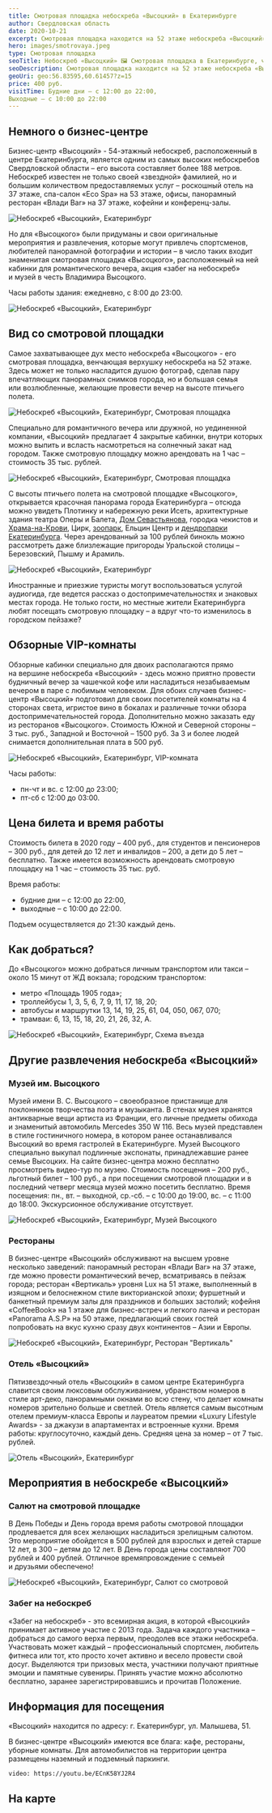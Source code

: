 ```yaml
---
title: Смотровая площадка небоскреба «Высоцкий» в Екатеринбурге
author: Свердловская область
date: 2020-10-21
excerpt: Смотровая площадка находится на 52 этаже небоскреба «Высоцкий», идеальное место для тех, кто хочет посмотреть на город с высоты птичьего полета.
hero: images/smotrovaya.jpeg
type: Смотровая площадка
seoTitle: Небоскреб «Высоцкий» 🖼 Смотровая площадка в Екатеринбурге, часы работы, цены, адрес, как добраться
seoDescription: Смотровая площадка находится на 52 этаже небоскреба «Высоцкий» в Екатеринбург. Выгодные цены, время работы, а также как добраться узнайте на нашем сайте.
geoUri: geo:56.83595,60.61457?z=15
price: 400 руб.
visitTime: Будние дни – с 12:00 до 22:00,  
Выходные – с 10:00 до 22:00
---
```



## Немного о бизнес-центре

Бизнес-центр «Высоцкий» - 54-этажный небоскреб, расположенный в центре Екатеринбурга, является одним из самых высоких небоскребов Свердловской области – его высота составляет более 188 метров. Небоскреб известен не только своей «звездной» фамилией, но и большим количеством предоставляемых услуг – роскошный отель на 37 этаже, спа-салон «Eco Spa» на 53 этаже, офисы, панорамный ресторан «Влади Bar» на 37 этаже, кофейни и конференц-залы.

![Небоскреб «Высоцкий», Екатеринбург](images/cr.livejournal.com-tower.jpg 'Небоскреб «Высоцкий». Источник cr.livejournal.com')

Но для «Высоцкого» были придуманы и свои оригинальные мероприятия и развлечения, которые могут привлечь спортсменов, любителей панорамной фотографии и истории – в число таких входит знаменитая смотровая площадка «Высоцкого», расположенный на ней кабинки для романтического вечера, акция «забег на небоскреб» и музей в честь Владимира Высоцкого.

Часы работы здания: ежедневно, с 8:00 до 23:00.

![Небоскреб «Высоцкий», Екатеринбург](images/Vusotskiy-kudago.com.jpg 'Источник kudago.com')

## Вид со смотровой площадки

Самое захватывающее дух место небоскреба «Высоцкого» - его смотровая площадка, венчающая верхушку небоскреба на 52 этаже. Здесь может не только насладится душою фотограф, сделав пару впечатляющих панорамных снимков города, но и большая семья или возлюбленные, желающие провести вечер на высоте птичьего полета.

![Небоскреб «Высоцкий», Екатеринбург, Смотровая площадка](images/smotrovaya-fotokto.ru.jpg 'Источник fotokto.ru')

Специально для романтичного вечера или дружной, но уединенной компании, «Высоцкий» предлагает 4 закрытые кабинки, внутри которых можно выпить и всласть насмотреться на солнечный закат над городом. Также смотровую площадку можно арендовать на 1 час – стоимость 35 тыс. рублей.

![Небоскреб «Высоцкий», Екатеринбург, Смотровая площадка](images/sputnik-georgia.com-smotrovaya.jpg 'Источник sputnik-georgia.com')

С высоты птичьего полета на смотровой площадке «Высоцкого», открывается красочная панорама города Екатеринбурга – отсюда можно увидеть Плотинку и набережную реки Исеть, архитектурные здания театра Оперы и Балета, [Дом Севастьянова](https://we-travel.today/rossiya/sverdlovskaya-oblast/dom-sevastyanova/), городка чекистов и [Храма-на-Крови](https://we-travel.today/rossiya/sverdlovskaya-oblast/hram-na-krovi-v-ekaterinburge/), Цирк, [зоопарк](https://we-travel.today/rossiya/sverdlovskaya-oblast/ekaterinburgskij-zoopark/), Ельцин Центр и [дендропарки Екатеринбурга](https://we-travel.today/rossiya/sverdlovskaya-oblast/ekaterinburgskij-dendropark/). Через арендованный за 100 рублей бинокль можно рассмотреть даже близлежащие пригороды Уральской столицы – Березовский, Пышму и Арамиль.

![Небоскреб «Высоцкий», Екатеринбург](images/Vusotskiy-mobil66.ru.jpg 'Источник mobil66.ru')

Иностранные и приезжие туристы могут воспользоваться услугой аудиогида, где ведется рассказ о достопримечательностях и знаковых местах города. Не только гости, но местные жители Екатеринбурга любят посещать смотровую площадку – а вдруг что-то изменилось в городском пейзаже?

<div class="block__medium">
<ScriptRunner script="https://tp.media/content?promo_id=2719&shmarker=322719&locale=ru&campaign_id=99&powered_by=true&border_radius=17&plain=false&color_background=%23FFFFFF&color_border=%23DDDDDD&color_button=%23F51449&color_icons=%23F51449&default_direction=%D0%95%D0%BA%D0%B0%D1%82%D0%B5%D1%80%D0%B8%D0%BD%D0%B1%D1%83%D1%80%D0%B3"/>
</div>

## Обзорные VIP-комнаты

Обзорные кабинки специально для двоих располагаются прямо на вершине небоскреба «Высоцкий» - здесь можно приятно провести будничный вечер за чашечкой кофе или насладиться незабываемым вечером в паре с любимым человеком. Для обоих случаев бизнес-центр «Высоцкий» подготовил для своих посетителей комнаты на 4 сторонах света, игристое вино в бокалах и различные точки обзора достопримечательностей города. Дополнительно можно заказать еду из ресторанов «Высоцкого». Стоимость Южной и Северной стороны – 3 тыс. руб., Западной и Восточной – 1500 руб. За 3 и более людей снимается дополнительная плата в 500 руб.

![Небоскреб «Высоцкий», Екатеринбург, VIP-комната](images/vip-komnata-visotsky-e.ru.jpg 'VIP-комната на смотровой площадке. Источник visotsky-e.ru')

Часы работы:

- пн-чт и вс. с 12:00 до 23:00;
- пт-сб с 12:00 до 03:00.

## Цена билета и время работы

Стоимость билета в 2020 году – 400 руб., для студентов и пенсионеров – 300 руб., для детей до 12 лет и инвалидов – 200, а дети до 5 лет – бесплатно. Также имеется возможность арендовать смотровую площадку на 1 час – стоимость 35 тыс. руб.

Время работы:

- будние дни – с 12:00 до 22:00,
- выходные – с 10:00 до 22:00.

Подъем осуществляется до 21:30 каждый день.

## Как добраться?

До «Высоцкого» можно добраться личным транспортом или такси – около 15 минут от ЖД вокзала; городским транспортом:

- метро «Площадь 1905 года»;
- троллейбусы 1, 3, 5, 6, 7, 9, 11, 17, 18, 20;
- автобусы и маршрутки 13, 14, 19, 25, 61, 04, 050, 067, 070;
- трамваи: 6, 13, 15, 18, 20, 21, 26, 32, А.

![Небоскреб «Высоцкий», Екатеринбург, Схема въезда](images/Shema-viezda-visotsky-e.ru.jpg 'Схема въезда. Источник visotsky-e.ru')

<div class="block__medium">
<ScriptRunner script="//c11.travelpayouts.com/content?promo_id=4217&shmarker=322719&trs=132658&citytag=10857&order=top&num=3&widget_template=horizontal&width=80%25&bg_color=&logo=true&widgetbar=false&widgetbar_delay=&widgetbar_position=top&powered_by=true&city=%D0%95%D0%BA%D0%B0%D1%82%D0%B5%D1%80%D0%B8%D0%BD%D0%B1%D1%83%D1%80%D0%B3"/>
</div>

## Другие развлечения небоскреба «Высоцкий»

### Музей им. Высоцкого

Музей имени В. С. Высоцкого – своеобразное пристанище для поклонников творчества поэта и музыканта. В стенах музея хранятся антикварные вещи артиста из Франции, его личные предметы обихода и знаменитый автомобиль Mercedes 350 W 116. Весь музей представлен в стиле гостиничного номера, в котором ранее останавливался Высоцкий во время гастролей в Екатеринбурге. Музей Высоцкого специально выкупал подлинные экспонаты, принадлежавшие ранее семье Высоцких. На сайте бизнес-центра можно бесплатно просмотреть видео-тур по музею. Стоимость посещения – 200 руб., льготный билет – 100 руб., а при посещении смотровой площадки и в последний четверг месяца музей можно посетить бесплатно. Время посещения: пн., вт. – выходной, ср.-сб. – с 10:00 до 19:00, вс. – с 11:00 до 18:00. Экскурсионное обслуживание отсутствует.

![Небоскреб «Высоцкий», Екатеринбург, Музей Высоцкого](images/musei-visotsky-e.ru.jpg 'Автомобиль Mercedes 350 W 116 Высоцкого. Источник visotsky-e.ru')

### Рестораны

В бизнес-центре «Высоцкий» обслуживают на высшем уровне несколько заведений: панорамный ресторан «Влади Bar» на 37 этаже, где можно провести романтический вечер, всматриваясь в пейзаж города; ресторан «Вертикаль» уровня Lux на 51 этаже, выполненный в изящном и белоснежном стиле викторианской эпохи; фуршетный и банкетный премиум залы для праздников и больших застолий; кофейня «CoffeeBook» на 1 этаже для бизнес-встреч и легкого ланча и ресторан «Panorama A.S.P» на 50 этаже, предлагающий своих гостей попробовать на вкус кухню сразу двух континентов – Азии и Европы.

![Небоскреб «Высоцкий», Екатеринбург, Ресторан "Вертикаль"](images/vertical-visotsky-e.ru.jpg 'Ресторан «Вертикаль». Источник visotsky-e.ru')

### Отель «Высоцкий»

Пятизвездочный отель «Высоцкий» в самом центре Екатеринбурга славится своим люксовым обслуживанием, убранством номеров в стиле арт-деко, панорамными окнами во всю стену, что делает комнаты номеров зрительно больше и светлей. Отель является самым высотным отелем премиум-класса Европы и лауреатом премии «Luxury Lifestyle Awards» - за джакузи в апартаментах и встроенные кухни. Время работы: круглосуточно, каждый день. Средняя цена за номер – от 7 тыс. рублей.

![Отель «Высоцкий», Екатеринбург](images/otel-visotsky-e.ru.jpg 'VIP номер отеля «Высоцкий». Источник visotsky-e.ru')

## Мероприятия в небоскребе «Высоцкий»

### Салют на смотровой площадке

В День Победы и День города время работы смотровой площадки продлевается для всех желающих насладиться зрелищным салютом. Это мероприятие обойдется в 500 рублей для взрослых и детей старше 12 лет, в 300 – детям до 12 лет. В День города цены составляют 700 рублей и 400 рублей. Отличное времяпровождение с семьей и друзьями обеспечено!

![Небоскреб «Высоцкий», Екатеринбург, Салют со смотровой](images/ekamag-salut.jpg 'Салют со смотровой. Фото ekamag')

### Забег на небоскреб

«Забег на небоскреб» - это всемирная акция, в которой «Высоцкий» принимает активное участие с 2013 года. Задача каждого участника – добраться до самого верха первым, преодолев все этажи небоскреба. Участвовать может каждый – профессиональный спортсмен, любитель фитнеса или тот, кто просто хочет активно и весело провести свой досуг. Выделяются три призовых места, участники получают приятные эмоции и памятные сувениры. Принять участие можно абсолютно бесплатно, заранее зарегистрировавшись и прочитав Положение.

## Информация для посещения

«Высоцкий» находится по адресу: г. Екатеринбург, ул. Малышева, 51.

В бизнес-центре «Высоцкий» имеются все блага: кафе, рестораны, уборные комнаты. Для автомобилистов на территории центра размещены наземный и подземный паркинги.

`video: https://youtu.be/ECnK58YJ2R4`

## На карте